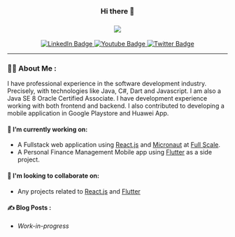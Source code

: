 <!--
**joneldominic/joneldominic** is a ✨ _special_ ✨ repository because its `README.md` (this file) appears on your GitHub profile.

Here are some ideas to get you started:

- 🔭 I’m currently working on ...
- 🌱 I’m currently learning ...
- 👯 I’m looking to collaborate on ...
- 🤔 I’m looking for help with ...
- 💬 Ask me about ...
- 📫 How to reach me: ...
- 😄 Pronouns: ...
- ⚡ Fun fact: ...
-->

<div id="header" align="center">
  <h3>Hi there 👋<h3>
</div>

<div id="stats" align="center">
  <a href="https://github.com/anuraghazra/github-readme-stats">
    <img align="center" src="https://github-readme-stats.vercel.app/api?username=joneldominic&show_icons=true&theme=dark&include_all_commits=true" />
  </a>
  
</div>
    
<br>

<div id="badges" align="center">
  <a href="https://www.linkedin.com/in/jonel-dominic-tapang">
    <img src="https://img.shields.io/badge/LinkedIn-blue?style=for-the-badge&logo=linkedin&logoColor=white" alt="LinkedIn Badge"/>
  </a>
  <a href="https://www.youtube.com/channel/UC6L5ApY9Ib5OBu6cbhG1qnA/about">
    <img src="https://img.shields.io/badge/YouTube-red?style=for-the-badge&logo=youtube&logoColor=white" alt="Youtube Badge"/>
  </a>
  <a href="https://twitter.com/dom_brave">
    <img src="https://img.shields.io/badge/Twitter-blue?style=for-the-badge&logo=twitter&logoColor=white" alt="Twitter Badge"/>
  </a>
</div>

<div id="profile-view" align="center">
  <img src="https://komarev.com/ghpvc/?username=joneldominic&style=flat-square&color=blue" alt=""/>
</div>



---

### :man_technologist: About Me :
I have professional experience in the software development industry. Precisely, with technologies like Java, C#, Dart and Javascript. I am also a Java SE 8 Oracle Certified Associate. I have development experience working with both frontend and backend. I also contributed to developing a mobile application in Google Playstore and Huawei App.

#### 🔭 I’m currently working on:
- A Fullstack web application using [React.js](https://reactjs.org/) and [Micronaut](https://micronaut.io/) at [Full Scale](https://fullscale.io/).
- A Personal Finance Management Mobile app using [Flutter](https://flutter.dev/) as a side project.
    
#### 👯 I'm looking to collaborate on:
- Any projects related to [React.js](https://reactjs.org/) and [Flutter](https://flutter.dev/)
    
#### :writing_hand: Blog Posts :
- *Work-in-progress*
